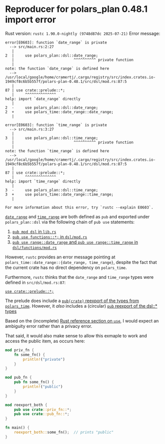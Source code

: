# Reproducer for polars_plan 0.48.1 import error

Rust version: `rustc 1.90.0-nightly (9748d87dc 2025-07-21)`
Error message:

```
error[E0603]: function `date_range` is private
  --> src/main.rs:2:27
   |
2  |     use polars_plan::dsl::date_range;
   |                           ^^^^^^^^^^ private function
   |
note: the function `date_range` is defined here
  --> /usr/local/google/home/cramertj/.cargo/registry/src/index.crates.io-1949cf8c6b5b557f/polars-plan-0.48.1/src/dsl/mod.rs:87:5
   |
87 | use crate::prelude::*;
   |     ^^^^^^^^^^^^^^
help: import `date_range` directly
   |
2  -     use polars_plan::dsl::date_range;
2  +     use polars_time::date_range::date_range;
   |

error[E0603]: function `time_range` is private
  --> src/main.rs:3:27
   |
3  |     use polars_plan::dsl::time_range;
   |                           ^^^^^^^^^^ private function
   |
note: the function `time_range` is defined here
  --> /usr/local/google/home/cramertj/.cargo/registry/src/index.crates.io-1949cf8c6b5b557f/polars-plan-0.48.1/src/dsl/mod.rs:87:5
   |
87 | use crate::prelude::*;
   |     ^^^^^^^^^^^^^^
help: import `time_range` directly
   |
3  -     use polars_plan::dsl::time_range;
3  +     use polars_time::date_range::time_range;
   |

For more information about this error, try `rustc --explain E0603`.
```

[`date_range`](https://github.com/pola-rs/polars/blob/5e1b4b793a7c65aa6e2d76414c1b239086a9bab0/crates/polars-plan/src/dsl/functions/range.rs#L25-L31)
and
[`time_range`](https://github.com/pola-rs/polars/blob/5e1b4b793a7c65aa6e2d76414c1b239086a9bab0/crates/polars-plan/src/dsl/functions/range.rs#L85-L91)
are both defined as `pub` and exported under `polars_plan::dsl` via the following chain of `pub use` statements:
1. [`pub mod dsl` in `lib.rs`](https://github.com/pola-rs/polars/blob/5e1b4b793a7c65aa6e2d76414c1b239086a9bab0/crates/polars-plan/src/lib.rs#L10)
2. [`pub use functions::*;` in `dsl/mod.rs`](https://github.com/pola-rs/polars/blob/5e1b4b793a7c65aa6e2d76414c1b239086a9bab0/crates/polars-plan/src/dsl/mod.rs#L56)
3. [`pub use range::date_range` and `pub use range::time_range` in `dsl/functions/mod.rs`](https://github.com/pola-rs/polars/blob/5e1b4b793a7c65aa6e2d76414c1b239086a9bab0/crates/polars-plan/src/dsl/functions/mod.rs#L36-L39)

However, `rustc` provides an error message pointing at `polars_time::date_range::{date_range, time_range}`, despite the fact that
the current crate has no direct dependency on `polars_time`.

Furthermore, `rustc` thinks that the `date_range` and `time_range` types were defined in `src/dsl/mod.rs:87`:

[```use crate::prelude::*;```](https://github.com/pola-rs/polars/blob/5e1b4b793a7c65aa6e2d76414c1b239086a9bab0/crates/polars-plan/src/dsl/mod.rs#L87)

The prelude does include a [`pub(crate)` reexport of the types from `polars_time`](https://github.com/pola-rs/polars/blob/5e1b4b793a7c65aa6e2d76414c1b239086a9bab0/crates/polars-plan/src/prelude.rs#L10).
However, it *also* includes a (circular) [`pub` reexport of the dsl::* types](https://github.com/pola-rs/polars/blob/5e1b4b793a7c65aa6e2d76414c1b239086a9bab0/crates/polars-plan/src/prelude.rs#L13)

Based on the (incomplete) [Rust reference section on `use`](https://doc.rust-lang.org/reference/items/use-declarations.html#ambiguities),
I would expect an ambiguity error rather than a privacy error.

That said, it would also make sense to allow this exmaple to work and access the public item, as occurs here:

```rust
mod priv_fn {
    fn some_fn() {
        println!("private")
    }
}

mod pub_fn {
    pub fn some_fn() {
        println!("public")
    }
}

mod reexport_both {
    pub use crate::priv_fn::*;
    pub use crate::pub_fn::*;
}

fn main() {
    reexport_both::some_fn();  // prints "public"
}
```
